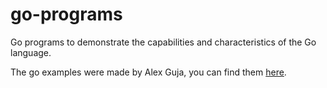# go-programs
Go programs to demonstrate the capabilities and characteristics of the Go language.


The go examples were made by Alex Guja, you can find them [here](https://fireship.io/lessons/learn-go-in-100-lines/).

